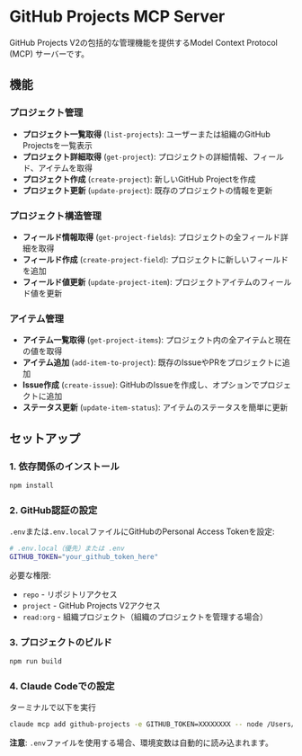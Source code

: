 # GitHub Projects MCP Server

GitHub Projects V2の包括的な管理機能を提供するModel Context Protocol (MCP) サーバーです。

## 機能

### プロジェクト管理
- **プロジェクト一覧取得** (`list-projects`): ユーザーまたは組織のGitHub Projectsを一覧表示
- **プロジェクト詳細取得** (`get-project`): プロジェクトの詳細情報、フィールド、アイテムを取得
- **プロジェクト作成** (`create-project`): 新しいGitHub Projectを作成
- **プロジェクト更新** (`update-project`): 既存のプロジェクトの情報を更新

### プロジェクト構造管理
- **フィールド情報取得** (`get-project-fields`): プロジェクトの全フィールド詳細を取得
- **フィールド作成** (`create-project-field`): プロジェクトに新しいフィールドを追加
- **フィールド値更新** (`update-project-item`): プロジェクトアイテムのフィールド値を更新

### アイテム管理
- **アイテム一覧取得** (`get-project-items`): プロジェクト内の全アイテムと現在の値を取得
- **アイテム追加** (`add-item-to-project`): 既存のIssueやPRをプロジェクトに追加
- **Issue作成** (`create-issue`): GitHubのIssueを作成し、オプションでプロジェクトに追加
- **ステータス更新** (`update-item-status`): アイテムのステータスを簡単に更新

## セットアップ

### 1. 依存関係のインストール

```bash
npm install
```

### 2. GitHub認証の設定

`.env`または`.env.local`ファイルにGitHubのPersonal Access Tokenを設定:

```bash
# .env.local（優先）または .env
GITHUB_TOKEN="your_github_token_here"
```

必要な権限:
- `repo` - リポジトリアクセス
- `project` - GitHub Projects V2アクセス
- `read:org` - 組織プロジェクト（組織のプロジェクトを管理する場合）

### 3. プロジェクトのビルド

```bash
npm run build
```

### 4. Claude Codeでの設定

ターミナルで以下を実行

```bash
claude mcp add github-projects -e GITHUB_TOKEN=XXXXXXXX -- node /Users/xxxxx/works/github-projects-mcp/build/index.js
```

**注意**: `.env`ファイルを使用する場合、環境変数は自動的に読み込まれます。
